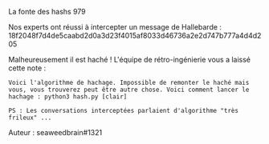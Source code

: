  La fonte des hashs
979

Nos experts ont réussi à intercepter un message de Hallebarde : 18f2048f7d4de5caabd2d0a3d23f4015af8033d46736a2e2d747b777a4d4d205

Malheureusement il est haché ! L'équipe de rétro-ingénierie vous a laissé cette note :

    Voici l'algorithme de hachage. Impossible de remonter le haché mais vous, vous trouverez peut être autre chose. Voici comment lancer le hachage : python3 hash.py [clair]

    PS : Les conversations interceptées parlaient d'algorithme "très frileux" ...

Auteur : seaweedbrain#1321

